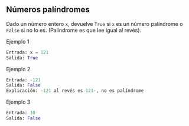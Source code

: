 ## Números palíndromes
Dado un número entero `x`, devuelve `True` si `x` es un número palíndrome o `False` si no lo es.
(Palíndrome es que lee igual al revés).

Ejemplo 1
```python
Entrada: x = 121
Salida: True
```

Ejemplo 2
```python
Entrada: -121
Salida: False
Explicación: -121 al revés es 121-, no es palíndrome
```

Ejemplo 3
```python
Entrada: 10
Salida: False
```
